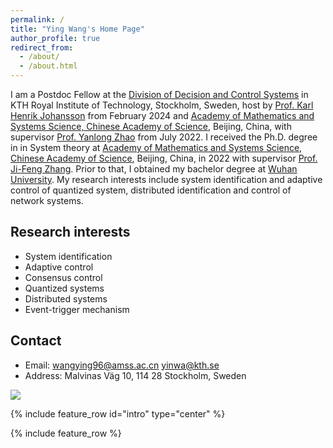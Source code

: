 ```yaml
---
permalink: /
title: "Ying Wang's Home Page"
author_profile: true
redirect_from: 
  - /about/
  - /about.html
---
```


I am a Postdoc Fellow at the [Division of Decision and Control Systems](https://www.kth.se/is/dcs/division-of-decision-and-control-systems-1.788078) in KTH Royal Institute of Technology, Stockholm, Sweden, host by [Prof. Karl Henrik Johansson](https://people.kth.se/~kallej/index.html) from February 2024 and [Academy of Mathematics and Systems Science, Chinese Academy of Science](http://english.amss.cas.cn/), Beijing, China, with supervisor [Prof. Yanlong Zhao](http://lsc.amss.ac.cn/~ylzhao/) from July 2022. I received the Ph.D. degree in in System theory at [Academy of Mathematics and Systems Science, Chinese Academy of Science](http://english.amss.cas.cn/), Beijing, China, in 2022 with supervisor [Prof. Ji-Feng Zhang](http://lsc.amss.ac.cn/~jif/). Prior to that, I obtained my bachelor degree at [Wuhan University](https://en.whu.edu.cn/). My research interests include system identification and adaptive control of quantized system, distributed identification and control of network systems. 

## Research interests
* System identification
* Adaptive control
* Consensus control
* Quantized systems
* Distributed systems
* Event-trigger mechanism


## Contact
* Email: wangying96@amss.ac.cn
         yinwa@kth.se
* Address: Malvinas Väg 10, 114 28 Stockholm, Sweden

<a href='https://clustrmaps.com/site/1brh0'  title='Visit tracker'><img src='//clustrmaps.com/map_v2.png?cl=ffffff&w=150&t=m&d=1RHlJ4Vea4-7SqHjsZa5MvWcuNZ7AoDQaqGUBcQ2yIw&co=2d78ad&ct=ffffff'/></a>

{% include feature_row id="intro" type="center" %}

{% include feature_row %}
